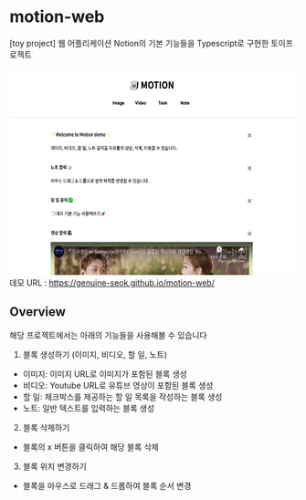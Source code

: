 # motion-web
[toy project] 웹 어플리케이션 Notion의 기본 기능들을 Typescript로 구현한 토이프로젝트
<br>
<br>
<img src="https://github.com/genuine-seok/motion-web/blob/develop/assets/motion-main.png?raw=true" width="640" height="360">
<br>
데모 URL : https://genuine-seok.github.io/motion-web/

## Overview
해당 프로젝트에서는 아래의 기능들을 사용해볼 수 있습니다

1. 블록 생성하기 (이미지, 비디오, 할 일, 노트)
  - 이미지: 이미지 URL로 이미지가 포함된 블록 생성
  - 비디오: Youtube URL로 유튜브 영상이 포함된 블록 생성
  - 할 일: 체크박스를 제공하는 할 일 목록을 작성하는 블록 생성
  - 노트: 일반 텍스트를 입력하는 블록 생성
  
2. 블록 삭제하기
  - 블록의 x 버튼을 클릭하여 해당 블록 삭제

3. 블록 위치 변경하기
  - 블록을 마우스로 드래그 & 드롭하여 블록 순서 변경

